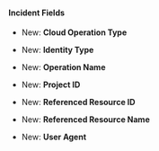 
#### Incident Fields

- New: **Cloud Operation Type**

- New: **Identity Type**

- New: **Operation Name**

- New: **Project ID**

- New: **Referenced Resource ID**

- New: **Referenced Resource Name**

- New: **User Agent**
